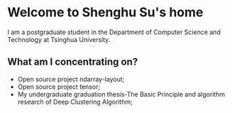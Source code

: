 # Welcome to Shenghu Su's home

I am a postgraduate student in the Department of Computer Science and Technology at Tsinghua University.

## What am I concentrating on?

- Open source project ndarray-layout;
- Open source project tensor;
- My undergraduate graduation thesis-The Basic Principle and algorithm research of Deep Clustering Algorithm;
